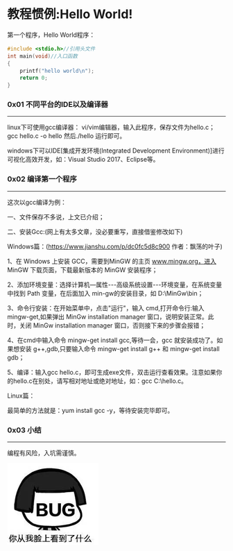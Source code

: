 # 教程惯例:Hello World!

第一个程序，Hello World程序：
```c
#include <stdio.h>//引用头文件
int main(void)//入口函数
{
    printf("hello world\n");
    return 0;
}
```

### 0x01 不同平台的IDE以及编译器
---
linux下可使用gcc编译器：
vi/vim编辑器，输入此程序，保存文件为hello.c；
gcc hello.c -o hello  然后./hello 运行即可。

windows下可以IDE[集成开发环境(Integrated Development Environment)]进行可视化高效开发，如：Visual Studio 2017、Eclipse等。

### 0x02 编译第一个程序
---
这次以gcc编译为例：

一、文件保存不多说，上文已介绍；

二、安装Gcc:(网上有太多文章，没必要重写，直接借鉴修改如下)

Windows篇：(https://www.jianshu.com/p/dc0fc5d8c900 作者：飘荡的叶子)

1、在 Windows 上安装 GCC，需要到MinGW 的主页 www.mingw.org，进入 MinGW 下载页面，下载最新版本的 MinGW 安装程序；

2、添加环境变量：选择计算机—属性---高级系统设置---环境变量，在系统变量中找到 Path 变量，在后面加入 min-gw的安装目录，如 D:\MinGw\bin；

3、命令行安装：在开始菜单中，点击"运行"，输入 cmd,打开命令行:输入 mingw-get,如果弹出 MinGw installation manager 窗口，说明安装正常。此时，关闭 MinGw installation manager 窗口，否则接下来的步骤会报错；

4、在cmd中输入命令 mingw-get install gcc,等待一会，gcc 就安装成功了。如果想安装 g++,gdb,只要输入命令 mingw-get install g++ 和 mingw-get install gdb；

5、编译：输入gcc hello.c，即可生成exe文件，双击运行查看效果。注意如果你的hello.c在别处，请写相对地址或绝对地址，如：gcc C:\hello.c。

Linux篇：

最简单的方法就是：yum install gcc -y，等待安装完毕即可。

### 0x03 小结
---
编程有风险，入坑需谨慎。

![Image c00](https://raw.githubusercontent.com/gitcsw/blogs/master/catalogue/c/images/00.png)
